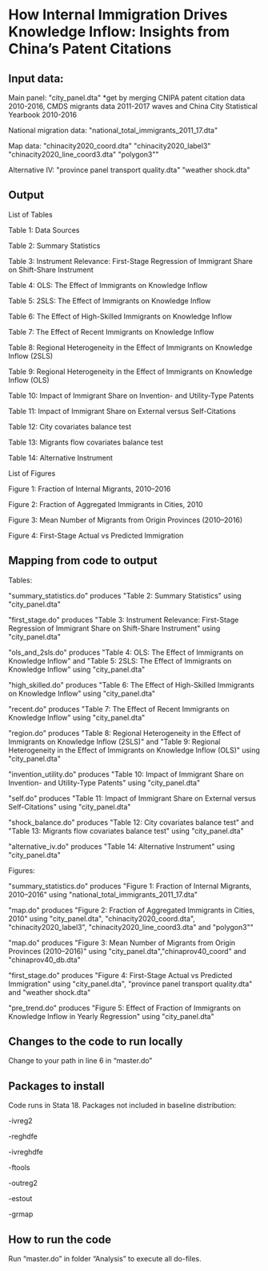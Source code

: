 # How Internal Immigration Drives Knowledge Inflow: Insights from China’s Patent Citations

## Input data:
Main panel:
"city_panel.dta" 
  *get by merging CNIPA patent citation data 2010-2016, CMDS migrants data 2011-2017 waves and China City Statistical Yearbook 2010-2016

National migration data: "national_total_immigrants_2011_17.dta"

Map data: "chinacity2020_coord.dta" "chinacity2020_label3" "chinacity2020_line_coord3.dta" "polygon3""

Alternative IV: "province panel transport quality.dta" "weather shock.dta"

## Output
List of Tables

Table 1: Data Sources

Table 2: Summary Statistics

Table 3: Instrument Relevance: First-Stage Regression of Immigrant Share on Shift-Share Instrument

Table 4: OLS: The Effect of Immigrants on Knowledge Inflow

Table 5: 2SLS: The Effect of Immigrants on Knowledge Inflow

Table 6: The Effect of High-Skilled Immigrants on Knowledge Inflow

Table 7: The Effect of Recent Immigrants on Knowledge Inflow

Table 8: Regional Heterogeneity in the Effect of Immigrants on Knowledge Inflow (2SLS)

Table 9: Regional Heterogeneity in the Effect of Immigrants on Knowledge Inflow (OLS)

Table 10: Impact of Immigrant Share on Invention- and Utility-Type Patents

Table 11: Impact of Immigrant Share on External versus Self-Citations

Table 12: City covariates balance test

Table 13: Migrants flow covariates balance test

Table 14: Alternative Instrument

List of Figures

Figure 1: Fraction of Internal Migrants, 2010–2016

Figure 2: Fraction of Aggregated Immigrants in Cities, 2010

Figure 3: Mean Number of Migrants from Origin Provinces (2010–2016)

Figure 4: First-Stage Actual vs Predicted Immigration

## Mapping from code to output
Tables:

"summary_statistics.do" produces "Table 2: Summary Statistics" using  "city_panel.dta"

"first_stage.do" produces "Table 3: Instrument Relevance: First-Stage Regression of Immigrant Share on Shift-Share Instrument" using  "city_panel.dta"

"ols_and_2sls.do" produces "Table 4: OLS: The Effect of Immigrants on Knowledge Inflow" and "Table 5: 2SLS: The Effect of Immigrants on Knowledge Inflow" using  "city_panel.dta"

"high_skilled.do" produces "Table 6: The Effect of High-Skilled Immigrants on Knowledge Inflow" using  "city_panel.dta"

"recent.do" produces "Table 7: The Effect of Recent Immigrants on Knowledge Inflow" using  "city_panel.dta" 

"region.do" produces "Table 8: Regional Heterogeneity in the Effect of Immigrants on Knowledge Inflow (2SLS)" and "Table 9: Regional Heterogeneity in the Effect of Immigrants on Knowledge Inflow (OLS)" using  "city_panel.dta"

"invention_utility.do" produces "Table 10: Impact of Immigrant Share on Invention- and Utility-Type Patents" using "city_panel.dta"

"self.do" produces "Table 11: Impact of Immigrant Share on External versus Self-Citations" using "city_panel.dta"

"shock_balance.do" produces "Table 12: City covariates balance test" and "Table 13: Migrants flow covariates balance test" using "city_panel.dta"

"alternative_iv.do" produces "Table 14: Alternative Instrument" using "city_panel.dta"

Figures:

"summary_statistics.do" produces "Figure 1: Fraction of Internal Migrants, 2010–2016" using "national_total_immigrants_2011_17.dta"

"map.do" produces "Figure 2: Fraction of Aggregated Immigrants in Cities, 2010" using "city_panel.dta", "chinacity2020_coord.dta", "chinacity2020_label3", "chinacity2020_line_coord3.dta" and "polygon3""

"map.do" produces "Figure 3: Mean Number of Migrants from Origin Provinces (2010–2016)" using "city_panel.dta","chinaprov40_coord" and "chinaprov40_db.dta"

"first_stage.do" produces  "Figure 4: First-Stage Actual vs Predicted Immigration" using "city_panel.dta", "province panel transport quality.dta" and "weather shock.dta"

"pre_trend.do" produces "Figure 5: Effect of Fraction of Immigrants on Knowledge Inflow in Yearly Regression" using "city_panel.dta"



## Changes to the code to run locally
Change to your path in line 6 in “master.do” 

## Packages to install
Code runs in Stata 18. Packages not included in baseline distribution:

-ivreg2 

-reghdfe 

-ivreghdfe 

-ftools 

-outreg2 

-estout

-grmap

## How to run the code
Run “master.do”  in folder “Analysis” to execute all do-files.
